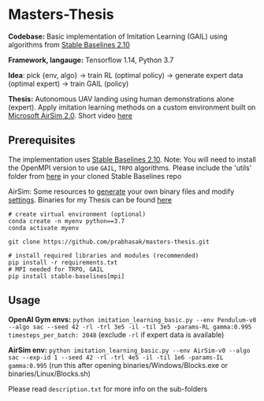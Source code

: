 Masters-Thesis
==========================
**Codebase:** Basic implementation of Imitation Learning (GAIL) using algorithms from [Stable Baselines 2.10](https://stable-baselines.readthedocs.io/en/master/index.html)

**Framework, langauge:** Tensorflow 1.14, Python 3.7

**Idea**: pick {env, algo} -> train RL (optimal policy) -> generate expert data (optimal expert) -> train GAIL (policy)

**Thesis:** Autonomous UAV landing using human demonstrations alone (expert). Apply imitation learning methods on a custom environment built on [Microsoft AirSim 2.0](https://microsoft.github.io/AirSim/). Short video [here](https://www.youtube.com/watch?v=oj4y8GOq4gk&feature=youtu.be)

Prerequisites
-------------
The implementation uses [Stable Baselines 2.10](https://stable-baselines.readthedocs.io/en/master/guide/install.html). Note: You will need to install the OpenMPI version to use ``GAIL``, ``TRPO`` algorithms. Please include the 'utils' folder from [here](https://github.com/araffin/rl-baselines-zoo) in your cloned Stable Baselines repo

AirSim: Some resources to [generate](https://microsoft.github.io/AirSim/build_windows/) your own binary files and modify [settings](https://microsoft.github.io/AirSim/settings/). Binaries for my Thesis can be found [here](https://drive.google.com/drive/folders/1PFYkOlqb0DLcVoSsaSNGZVJif1VGeGuK?usp=sharing)

```
# create virtual environment (optional)
conda create -n myenv python==3.7
conda activate myenv

git clone https://github.com/prabhasak/masters-thesis.git

# install required libraries and modules (recommended)
pip install -r requirements.txt
# MPI needed for TRPO, GAIL
pip install stable-baselines[mpi]
```

Usage
-------------
**OpenAI Gym envs:** ``python imitation_learning_basic.py --env Pendulum-v0 --algo sac --seed 42 -rl -trl 3e5 -il -til 3e5 -params-RL gamma:0.995 timesteps_per_batch: 2048`` (exclude ``-rl`` if expert data is available)

**AirSim env:** ``python imitation_learning_basic.py --env AirSim-v0 --algo sac --exp-id 1 --seed 42 -rl -trl 4e5 -il -til 1e6 -params-IL gamma:0.995`` (run this after opening binaries/Windows/Blocks.exe or binaries/Linux/Blocks.sh)


Please read ``description.txt`` for more info on the sub-folders
